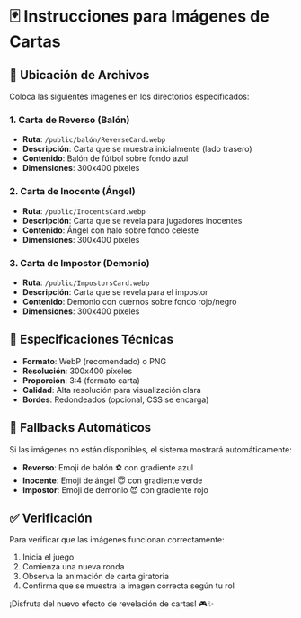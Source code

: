 # 🃏 Instrucciones para Imágenes de Cartas

## 📍 Ubicación de Archivos

Coloca las siguientes imágenes en los directorios especificados:

### 1. Carta de Reverso (Balón)
- **Ruta**: `/public/balón/ReverseCard.webp`
- **Descripción**: Carta que se muestra inicialmente (lado trasero)
- **Contenido**: Balón de fútbol sobre fondo azul
- **Dimensiones**: 300x400 píxeles

### 2. Carta de Inocente (Ángel)
- **Ruta**: `/public/InocentsCard.webp`
- **Descripción**: Carta que se revela para jugadores inocentes
- **Contenido**: Ángel con halo sobre fondo celeste
- **Dimensiones**: 300x400 píxeles

### 3. Carta de Impostor (Demonio)
- **Ruta**: `/public/ImpostorsCard.webp`
- **Descripción**: Carta que se revela para el impostor
- **Contenido**: Demonio con cuernos sobre fondo rojo/negro
- **Dimensiones**: 300x400 píxeles

## 🎨 Especificaciones Técnicas

- **Formato**: WebP (recomendado) o PNG
- **Resolución**: 300x400 píxeles
- **Proporción**: 3:4 (formato carta)
- **Calidad**: Alta resolución para visualización clara
- **Bordes**: Redondeados (opcional, CSS se encarga)

## 🔄 Fallbacks Automáticos

Si las imágenes no están disponibles, el sistema mostrará automáticamente:
- **Reverso**: Emoji de balón ⚽ con gradiente azul
- **Inocente**: Emoji de ángel 😇 con gradiente verde
- **Impostor**: Emoji de demonio 😈 con gradiente rojo

## ✅ Verificación

Para verificar que las imágenes funcionan correctamente:
1. Inicia el juego
2. Comienza una nueva ronda
3. Observa la animación de carta giratoria
4. Confirma que se muestra la imagen correcta según tu rol

¡Disfruta del nuevo efecto de revelación de cartas! 🎮✨
